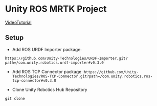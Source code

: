 # Unity ROS MRTK Project
[VideoTutorial]()

## Setup

* Add ROS URDF Importer package:

```https://github.com/Unity-Technologies/URDF-Importer.git?path=/com.unity.robotics.urdf-importer#v0.3.0```

* Add ROS TCP Connector package:
```https://github.com/Unity-Technologies/ROS-TCP-Connector.git?path=/com.unity.robotics.ros-tcp-connector#v0.3.0```

* Clone Unity Robotics Hub Repository

```
git clone 